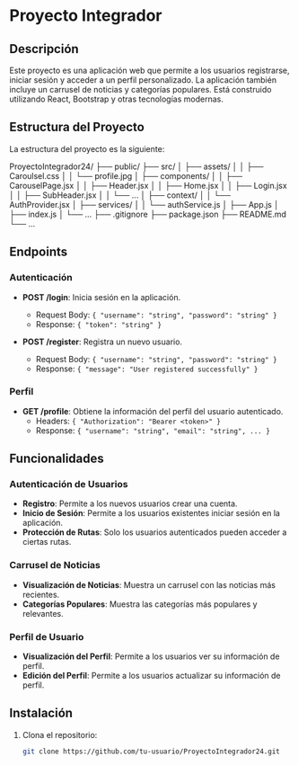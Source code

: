 # Proyecto Integrador

## Descripción

Este proyecto es una aplicación web que permite a los usuarios registrarse, iniciar sesión y acceder a un perfil personalizado. La aplicación también incluye un carrusel de noticias y categorías populares. Está construido utilizando React, Bootstrap y otras tecnologías modernas.

## Estructura del Proyecto

La estructura del proyecto es la siguiente:

ProyectoIntegrador24/ ├── public/ ├── src/ │ ├── assets/ │ │ ├── Caroulsel.css │ │ └── profile.jpg │ ├── components/ │ │ ├── CarouselPage.jsx │ │ ├── Header.jsx │ │ ├── Home.jsx │ │ ├── Login.jsx │ │ ├── SubHeader.jsx │ │ └── ... │ ├── context/ │ │ └── AuthProvider.jsx │ ├── services/ │ │ └── authService.js │ ├── App.js │ ├── index.js │ └── ... ├── .gitignore ├── package.json ├── README.md └── ...



## Endpoints

### Autenticación

- **POST /login**: Inicia sesión en la aplicación.
  - Request Body: `{ "username": "string", "password": "string" }`
  - Response: `{ "token": "string" }`

- **POST /register**: Registra un nuevo usuario.
  - Request Body: `{ "username": "string", "password": "string" }`
  - Response: `{ "message": "User registered successfully" }`

### Perfil

- **GET /profile**: Obtiene la información del perfil del usuario autenticado.
  - Headers: `{ "Authorization": "Bearer <token>" }`
  - Response: `{ "username": "string", "email": "string", ... }`

## Funcionalidades

### Autenticación de Usuarios

- **Registro**: Permite a los nuevos usuarios crear una cuenta.
- **Inicio de Sesión**: Permite a los usuarios existentes iniciar sesión en la aplicación.
- **Protección de Rutas**: Solo los usuarios autenticados pueden acceder a ciertas rutas.

### Carrusel de Noticias

- **Visualización de Noticias**: Muestra un carrusel con las noticias más recientes.
- **Categorías Populares**: Muestra las categorías más populares y relevantes.

### Perfil de Usuario

- **Visualización del Perfil**: Permite a los usuarios ver su información de perfil.
- **Edición del Perfil**: Permite a los usuarios actualizar su información de perfil.

## Instalación

1. Clona el repositorio:
   ```bash
   git clone https://github.com/tu-usuario/ProyectoIntegrador24.git
